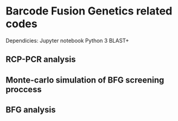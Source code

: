 # Barcode Fusion Genetics related codes
Dependicies:
    Jupyter notebook
    Python 3
    BLAST+


## RCP-PCR analysis

## Monte-carlo simulation of BFG screening proccess

## BFG analysis

